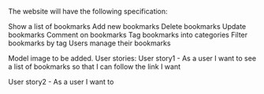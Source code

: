 The website will have the following specification:

Show a list of bookmarks
Add new bookmarks
Delete bookmarks
Update bookmarks
Comment on bookmarks
Tag bookmarks into categories
Filter bookmarks by tag
Users manage their bookmarks

Model image to be added.
User stories:
User story1 - As a user
I want to see a list of bookmarks
so that I can follow the link I want

User story2 - As a user I want to
